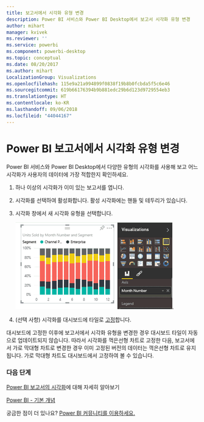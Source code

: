 ```yaml
---
title: 보고서에서 시각화 유형 변경
description: Power BI 서비스와 Power BI Desktop에서 보고서 시각화 유형 변경
author: mihart
manager: kvivek
ms.reviewer: ''
ms.service: powerbi
ms.component: powerbi-desktop
ms.topic: conceptual
ms.date: 08/20/2017
ms.author: mihart
LocalizationGroup: Visualizations
ms.openlocfilehash: 115e9a21a994899f0838f19b8b0fcbda5f5c6e46
ms.sourcegitcommit: 619b66176394b9b881edc29b6d123d9729554eb3
ms.translationtype: HT
ms.contentlocale: ko-KR
ms.lasthandoff: 09/06/2018
ms.locfileid: "44044167"
---
```

# <a name="change-the-type-of-visualization-in-a-power-bi-report"></a>Power BI 보고서에서 시각화 유형 변경
Power BI 서비스와 Power BI Desktop에서 다양한 유형의 시각화를 사용해 보고 어느 시각화가 사용자의 데이터에 가장 적합한지 확인하세요. 

1. 하나 이상의 시각화가 이미 있는 보고서를 엽니다.   
2. 시각화를 선택하여 활성화합니다. 활성 시각화에는 핸들 및 테두리가 있습니다.    
3. 시각화 창에서 새 시각화 유형을 선택합니다. 
   
   ![](media/power-bi-report-change-visualization-type/changeviz.gif).
4. (선택 사항) 시각화를 대시보드에 타일로 [고정](service-dashboard-pin-tile-from-report.md)합니다. 

대시보드에 고정한 이후에 보고서에서 시각화 유형을 변경한 경우 대시보드 타일이 자동으로 업데이트되지 않습니다. 따라서 시각화를 꺽은선형 차트로 고정한 다음, 보고서에서 가로 막대형 차트로 변경한 경우 이미 고정된 버전의 데이터는 꺽은선형 차트로 유지됩니다. 가로 막대형 차트도 대시보드에서 고정하여 볼 수 있습니다.

### <a name="next-steps"></a>다음 단계
[Power BI 보고서의 시각화](power-bi-report-visualizations.md)에 대해 자세히 알아보기

[Power BI - 기본 개념](service-basic-concepts.md)

궁금한 점이 더 있나요? [Power BI 커뮤니티를 이용하세요.](http://community.powerbi.com/)

